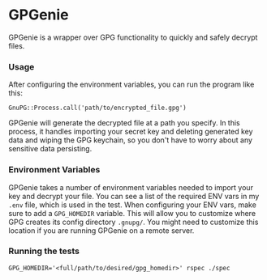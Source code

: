 # GPGenie
GPGenie is a wrapper over GPG functionality to quickly and safely decrypt files. 

### Usage
After configuring the environment variables, you can run the program like this:
```
GnuPG::Process.call('path/to/encrypted_file.gpg')
```
GPGenie will generate the decrypted file at a path you specify. In this process, it handles importing your secret key and deleting generated key data and wiping the GPG keychain, so you don't have to worry about any sensitive data persisting. 

### Environment Variables
GPGenie takes a number of environment variables needed to import your key and decrypt your file. 
You can see a list of the required ENV vars in my `.env` file, which is used in the test. 
When configuring your ENV vars, make sure to add a `GPG_HOMEDIR` variable. This will allow you to customize where GPG creates its config directory `.gnupg/`. You might need to customize this location if you are running GPGenie on a remote server.  

### Running the tests
`GPG_HOMEDIR='<full/path/to/desired/gpg_homedir>' rspec ./spec`